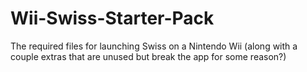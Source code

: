 # Wii-Swiss-Starter-Pack
The required files for launching Swiss on a Nintendo Wii (along with a couple extras that are unused but break the app for some reason?)

